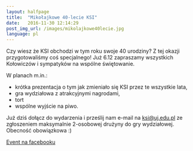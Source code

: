 ```yaml
---
layout: halfpage
title:  "Mikołajkowe 40-lecie KSI"
date:   2016-11-30 12:14:29
post_img_url: /images/mikolajkowe40lecie.jpg
language: pl
---
```

Czy wiesz że KSI obchodzi w tym roku swoje 40 urodziny? Z tej okazji przygotowaliśmy coś specjalnego! Już 6.12 zapraszamy wszystkich Kołowiczów i sympatyków na wspólne świętowanie.

W planach m.in.:
- krótka prezentacja o tym jak zmieniało się KSI przez te wszystkie lata,
- gra wydziałowa z atrakcyjnymi nagrodami,
- tort
- wspólne wyjście na piwo.

Już dziś dołącz do wydarzenia i prześlij nam e-mail na ksi@uj.edu.pl ze zgłoszeniem maksymalnie 2-osobowej drużyny do gry wydziałowej. Obecność obowiązkowa :)

[Event na facebooku](https://www.facebook.com/events/214800558960775/)
